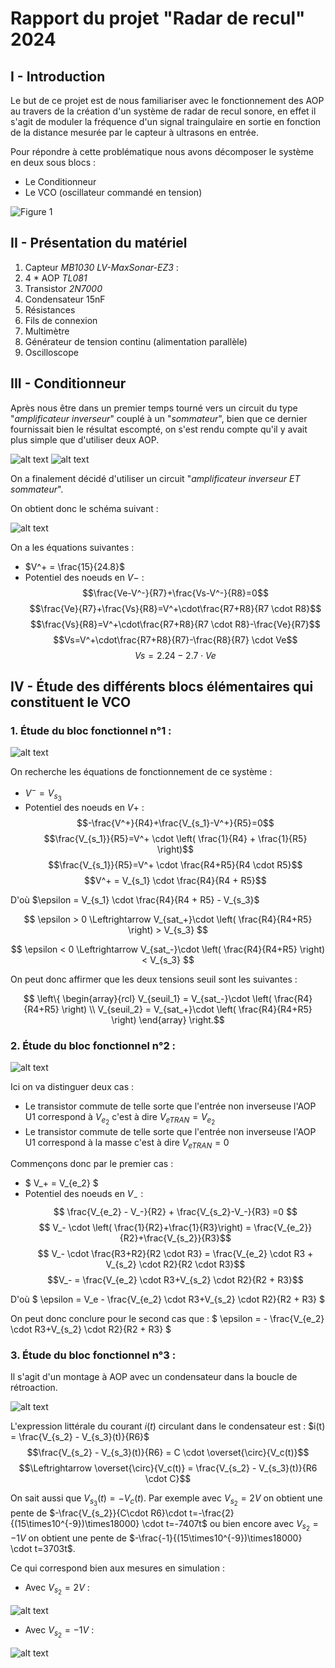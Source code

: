# Rapport du projet "Radar de recul" 2024

## I - Introduction
Le but de ce projet est de nous familiariser avec le fonctionnement des AOP au travers de la création d'un système de radar de recul sonore, en effet il s'agit de moduler la fréquence d'un signal traingulaire en sortie en fonction de la distance mesurée par le capteur à ultrasons en entrée.

Pour répondre à cette problématique nous avons décomposer le système en deux sous blocs :
* Le Conditionneur
* Le VCO (oscillateur commandé en tension)

![Figure 1](image\image.png)

## II - Présentation du matériel

1) Capteur *MB1030 LV-MaxSonar-EZ3* :
2) 4 * AOP *TL081*
3) Transistor *2N7000*
4) Condensateur 15nF
5) Résistances
6) Fils de connexion
7) Multimètre
8) Générateur de tension continu (alimentation parallèle)
9) Oscilloscope

## III - Conditionneur
Après nous être dans un premier temps tourné vers un circuit du type "*amplificateur inverseur*" couplé à un "*sommateur*", bien que ce dernier fournissait bien le résultat escompté, on s'est rendu compte qu'il y avait plus simple que d'utiliser deux AOP.

![alt text](image\image-1.png)
![alt text](image\image-2.png)

On a finalement décidé d'utiliser un circuit "*amplificateur inverseur ET sommateur*".

On obtient donc le schéma suivant :

![alt text](image\image-3.png)

On a les équations suivantes :
* $V^+ = \frac{15}{24.8}$
* Potentiel des noeuds en $V-$ :
$$\frac{Ve-V^-}{R7}+\frac{Vs-V^-}{R8}=0$$
$$\frac{Ve}{R7}+\frac{Vs}{R8}=V^+\cdot\frac{R7+R8}{R7 \cdot R8}$$
$$\frac{Vs}{R8}=V^+\cdot\frac{R7+R8}{R7 \cdot R8}-\frac{Ve}{R7}$$
$$Vs=V^+\cdot\frac{R7+R8}{R7}-\frac{R8}{R7} \cdot Ve$$
$$Vs=2.24-2.7 \cdot Ve$$

## IV - Étude des différents blocs élémentaires qui constituent le VCO

### 1. Étude du bloc fonctionnel n°1 :
![alt text](image\image-5.png)

On recherche les équations de fonctionnement de ce système :
* $V^-=V_{s_3}$
* Potentiel des noeuds en $V+$ :
$$-\frac{V^+}{R4}+\frac{V_{s_1}-V^+}{R5}=0$$
$$\frac{V_{s_1}}{R5}=V^+ \cdot \left( \frac{1}{R4} + \frac{1}{R5} \right)$$
$$\frac{V_{s_1}}{R5}=V^+ \cdot \frac{R4+R5}{R4 \cdot R5}$$
$$V^+ = V_{s_1} \cdot \frac{R4}{R4 + R5}$$

D'où $\epsilon = V_{s_1} \cdot \frac{R4}{R4 + R5} - V_{s_3}$

$$ \epsilon > 0 \Leftrightarrow V_{sat_+}\cdot \left( \frac{R4}{R4+R5} \right) > V_{s_3} $$

$$ \epsilon < 0 \Leftrightarrow V_{sat_-}\cdot \left( \frac{R4}{R4+R5} \right) < V_{s_3} $$

On peut donc affirmer que les deux tensions seuil sont les suivantes :

$$ \left\{ \begin{array}{rcl} V_{seuil_1} = V_{sat_-}\cdot \left( \frac{R4}{R4+R5} \right) \\  V_{seuil_2} = V_{sat_+}\cdot \left( \frac{R4}{R4+R5} \right) \end{array} \right.$$

### 2. Étude du bloc fonctionnel n°2 :
![alt text](image\image-6.png)

Ici on va distinguer deux cas :
* Le transistor commute de telle sorte que l'entrée non inverseuse l'AOP U1 correspond à $V_{e_2}$ c'est à dire $V_{eTRAN} = V_{e_2}$
* Le transistor commute de telle sorte que l'entrée non inverseuse l'AOP U1 correspond à la masse c'est à dire $V_{eTRAN} = 0$

Commençons donc par le premier cas :
* $ V_+ = V_{e_2} $
* Potentiel des noeuds en $V_-$ :
$$ \frac{V_{e_2} - V_-}{R2} + \frac{V_{s_2}-V_-}{R3} =0 $$
$$ V_- \cdot \left( \frac{1}{R2}+\frac{1}{R3}\right) = \frac{V_{e_2}}{R2}+\frac{V_{s_2}}{R3}$$
$$ V_- \cdot  \frac{R3+R2}{R2 \cdot R3} = \frac{V_{e_2} \cdot R3 + V_{s_2} \cdot R2}{R2 \cdot R3}$$
$$V_- = \frac{V_{e_2} \cdot R3+V_{s_2} \cdot R2}{R2 + R3}$$

D'où $ \epsilon = V_e - \frac{V_{e_2} \cdot R3+V_{s_2} \cdot R2}{R2 + R3} $

On peut donc conclure pour le second cas que : $ \epsilon = - \frac{V_{e_2} \cdot R3+V_{s_2} \cdot R2}{R2 + R3} $

### 3. Étude du bloc fonctionnel n°3 :
Il s'agit d'un montage à AOP avec un condensateur dans la boucle de rétroaction.

![alt text](image\image-7.png)

L'expression littérale du courant $i(t)$ circulant dans le condensateur est : $i(t) = \frac{V_{s_2} - V_{s_3}(t)}{R6}$
$$\frac{V_{s_2} - V_{s_3}(t)}{R6} = C \cdot \overset{\circ}{V_c(t)}$$
$$\Leftrightarrow \overset{\circ}{V_c(t)} = \frac{V_{s_2} - V_{s_3}(t)}{R6 \cdot C}$$

On sait aussi que $V_{s_3}(t) = - V_c(t)$. Par exemple avec $V_{s_2} = 2V$ on obtient une pente de $-\frac{V_{s_2}}{C\cdot R6}\cdot t=-\frac{2}{(15\times10^{-9})\times18000} \cdot t=-7407t$ ou bien encore avec $V_{s_2} = -1V$ on obtient une pente de $-\frac{-1}{(15\times10^{-9})\times18000} \cdot t=3703t$.

Ce qui correspond bien aux mesures en simulation :
* Avec $V_{s_2} = 2V$ :

![alt text](image\image-8.png)

* Avec $V_{s_2} = -1V$ :

![alt text](image\image-4.png)
